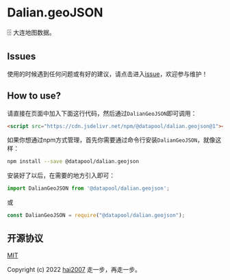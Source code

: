 # Dalian.geoJSON
🗄️ 大连地图数据。

## Issues
使用的时候遇到任何问题或有好的建议，请点击进入[issue](https://github.com/hai2007/datapool/issues)，欢迎参与维护！

## How to use?

请直接在页面中加入下面这行代码，然后通过```DalianGeoJSON```即可调用：

```html
<script src="https://cdn.jsdelivr.net/npm/@datapool/dalian.geojson@1"></script>
```

如果你想通过npm方式管理，首先你需要通过命令行安装``````DalianGeoJSON``````，就像这样：

```bash
npm install --save @datapool/dalian.geojson
```

安装好了以后，在需要的地方引入即可：

```js
import DalianGeoJSON from '@datapool/dalian.geojson';
```

或

```js
const DalianGeoJSON = require("@datapool/dalian.geojson");
```

开源协议
---------------------------------------
[MIT](https://github.com/hai2007/datapool/blob/master/LICENSE)

Copyright (c) 2022 [hai2007](https://hai2007.gitee.io/sweethome/) 走一步，再走一步。

